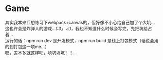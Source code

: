 # Game
其实我本来只想练习下webpack+canvas的，但好像不小心给自己加了个大坑...<br>
这也许会是炸弹人的游戏..._(:3」∠)_，我也不知道什么时候会写完，先把坑给占着...<br>
运行的话：npm run dev 是开发模式，npm run build 是线上打包模式（话说会用的到打包这一项me...）<br>
嗯，差不多就这样吧，填坑填坑！！...<br>

